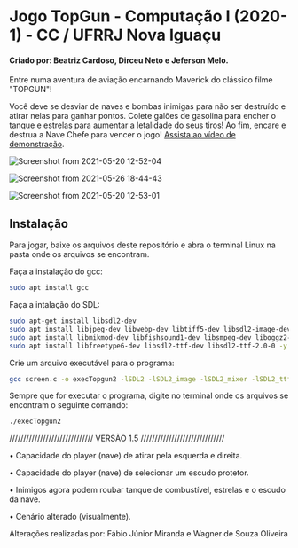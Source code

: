 # Jogo TopGun - Computação I (2020-1) - CC / UFRRJ Nova Iguaçu
#### Criado por: Beatriz Cardoso, Dirceu Neto e Jeferson Melo.


Entre numa aventura de aviação encarnando Maverick do clássico filme "TOPGUN"! 

Você deve se desviar de naves e bombas inimigas para não ser destruído e atirar nelas para ganhar pontos. Colete galões de gasolina para encher o tanque e estrelas para aumentar a letalidade do seus tiros! Ao fim, encare e destrua a Nave Chefe para vencer o jogo! [Assista ao vídeo de demonstração](https://www.youtube.com/watch?v=lryf98Npj4I&lc=UgwRkyc-Nq7yCA6HXPt4AaABAg).

![Screenshot from 2021-05-20 12-52-04](https://user-images.githubusercontent.com/72050839/119735647-07f51f80-be53-11eb-9903-e4fcdcc10545.png)

![Screenshot from 2021-05-26 18-44-43](https://user-images.githubusercontent.com/72050839/119735543-df6d2580-be52-11eb-9891-faadbb42eea5.png)

![Screenshot from 2021-05-20 12-53-01](https://user-images.githubusercontent.com/72050839/119735559-e5fb9d00-be52-11eb-801a-05afb1df388d.png)

## Instalação

Para jogar, baixe os arquivos deste repositório e abra o terminal Linux na pasta onde os arquivos se encontram.

Faça a instalação do gcc:
```bash
sudo apt install gcc
```

Faça a intalação do SDL:
```bash
sudo apt-get install libsdl2-dev
sudo apt install libjpeg-dev libwebp-dev libtiff5-dev libsdl2-image-dev libsdl2-image-2.0-0 -y
sudo apt install libmikmod-dev libfishsound1-dev libsmpeg-dev liboggz2-dev libflac-dev libfluidsynth-dev libsdl2-mixer-dev libsdl2-mixer-2.0-0 -y
sudo apt install libfreetype6-dev libsdl2-ttf-dev libsdl2-ttf-2.0-0 -y
```

Crie um arquivo executável para o programa:
```bash
gcc screen.c -o execTopgun2 -lSDL2 -lSDL2_image -lSDL2_mixer -lSDL2_ttf -lm 
```

Sempre que for executar o programa, digite no terminal onde os arquivos se encontram o seguinte comando:
```bash
./execTopgun2
```

////////////////////////////// VERSÃO 1.5 //////////////////////////////


• Capacidade do player (nave) de atirar pela esquerda e direita.

• Capacidade do player (nave) de selecionar um escudo protetor. 

• Inimigos agora podem roubar tanque de combustível, estrelas e o escudo da nave. 

• Cenário alterado (visualmente).


Alterações realizadas por: Fábio Júnior Miranda e Wagner de Souza Oliveira
